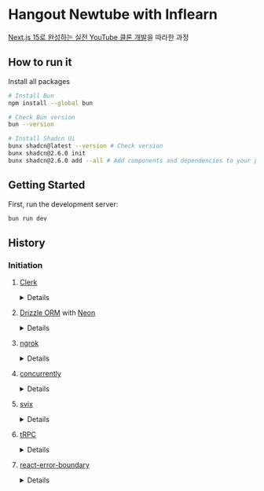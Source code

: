 # Hangout Newtube with Inflearn

[Next.js 15로 완성하는 실전 YouTube 클론 개발](https://www.inflearn.com/course/nextjs15-%EC%8B%A4%EC%A0%84-youtube-%ED%81%B4%EB%A1%A0%EA%B0%9C%EB%B0%9C/dashboard)을 따라한 과정

## How to run it

Install all packages

```bash
# Install Bun
npm install --global bun

# Check Bun version
bun --version

# Install Shadcn Ui
bunx shadcn@latest --version # Check version
bunx shadcn@2.6.0 init
bunx shadcn@2.6.0 add --all # Add components and dependencies to your project
```

## Getting Started

First, run the development server:

```bash
bun run dev
```

## History

### Initiation

1. [Clerk](https://clerk.com/)

    <details>

    > Clerk: 인증 및 사용자 관리 서비스

    ```bash
    # Install
    bun add @clerk/nextjs@6.20.2
    ```

    ```diff
    // .env.local
    + NEXT_PUBLIC_CLERK_PUBLISHABLE_KEY=YOUR_UBLISHABLE_KEY
    + CLERK_SECRET_KEY=YOUR_SECRET_KEY
    + NEXT_PUBLIC_CLERK_SIGN_IN_URL=/sign-in
    + NEXT_PUBLIC_CLERK_SIGN_UP_URL=/sign-up
    + NEXT_PUBLIC_CLERK_SIGN_IN_FALLBACK_REDIRECT_URL=/
    + NEXT_PUBLIC_CLERK_SIGN_UP_FALLBACK_REDIRECT_URL=/
    ```

    [`src/middleware.ts`](./src/middleware.ts):

    ```typescript
    import { clerkMiddleware, createRouteMatcher } from '@clerk/nextjs/server';

    const isProtectedRoute = createRouteMatcher([
      "/protected(.*)",
    ]);

    export default clerkMiddleware(async (auth, req) => {
      if(isProtectedRoute(req)) await auth.protect();
    });

    export const config = {
      matcher: [
        // Skip Next.js internals and all static files, unless found in search params
        '/((?!_next|[^?]*\\.(?:html?|css|js(?!on)|jpe?g|webp|png|gif|svg|ttf|woff2?|ico|csv|docx?|xlsx?|zip|webmanifest)).*)',
        // Always run for API routes
        '/(api|trpc)(.*)',
      ],
    };
    ```

    [`src/app/layout.tsx`](./src/app/layout.tsx):

    ```diff
    ...
    return (
    +   <ClerkProvider afterSignOutUrl="/">
    ...
    ...
    +   </ ClerkProvider>
    );
    ...
    ```

    </details>

2. [Drizzle ORM](https://orm.drizzle.team/) with [Neon](https://neon.com/)

    <details>

    > Drizzle ORM: 관계형 및 SQL과 유사한 쿼리 API를 모두 갖춘 유일한 ORM(Object Relational Mapping)
    > Neon: 서버리스 Postgres 플랫폼

    ```bash
    # Install
    bun add drizzle-orm@0.44.2 @neondatabase/serverless@1.0.0 dotenv@16.5.0
    bun add -D drizzle-kit@0.31.1 tsx@4.19.4
    ```

    ```diff
    // .env.local
    ...

    + DATABASE_URL=YOUR_URL
    ```

    [`src/db/index.ts`](./src/db/index.ts):

    ```typescript
    import { drizzle } from "drizzle-orm/neon-http";

    const db = drizzle(process.env.DATABASE_URL!);
    ```

    [`src/db/schema.ts`](./src/db/schema.ts):

    ```typescript
    import { pgTable, text, timestamp, uniqueIndex, uuid } from "drizzle-orm/pg-core";

    export const users = pgTable("users", {
      id: uuid("id").primaryKey().defaultRandom(),
      clerkId: text("clerk_id").unique().notNull(),
      name: text("name").notNull(),
      imageUrl: text("image_url").notNull(),
      createdAt: timestamp("created_at").defaultNow().notNull(),
      updatedAt: timestamp("updated_at").defaultNow().notNull(),
    }, (t) => [uniqueIndex("clerk_id_idx").on(t.clerkId)]);
    ```

    [`drizzle.config.ts`](./drizzle.config.ts):

    ```typescript
    import dotenv from "dotenv";
    import { defineConfig } from 'drizzle-kit';

    dotenv.config({path: ".env.local"})

    export default defineConfig({
      out: './drizzle',
      schema: './src/db/schema.ts',
      dialect: 'postgresql',
      dbCredentials: {
        url: process.env.DATABASE_URL!,
      },
    });
    ```

    ```bash
    # Apply changes to the database
    bunx drizzle-kit push

    # Studio
    bunx drizzle-kit studio
    ```

    </details>

3. [ngrok](https://ngrok.com/)

    <details>

    > ngrok: 로컬에서 실행 중인 서버를 인터넷에서 접근 가능한 공용 URL로 안전하게 노출시켜주는 도구

    ```bash
    # Install
    brew install ngrok

    # Add authtoken
    ngrok config add-authtoken YOUR_KEY

    # Check
    ngrok http --url=viper-certain-early.ngrok-free.app 3000
    ```

    > ngrok가 만들어준 url을 이용하여 clerk의 `configure > webhook`에서 연동해준다.
    > 예시: `https://my-url/api/users/webhook`
    > 연동 후 Signing Secret을 .env에 추가

    ```diff
    // .evn.local
    ...
    CLERK_SIGNING_SECRET=YOUR_SIGNING_SECRET
    ```

    </details>

4. [concurrently](https://github.com/open-cli-tools/concurrently)

    <details>

    > concurrently: 여러 개의 명령어를 동시에 실행할 수 있도록 해주는 Npm 패키지

    ```bash
    # Install
    bun add concurrently@9.1.2
    ```

    [`package.json`](./package.json):

    ```diff
    ...

    "scripts": {
    +   "dev:all": "concurrently \"bun run dev:webhook\" \"bun run dev\"",
    +   "dev:webhook": "ngrok http --url=viper-certain-early.ngrok-free.app 3000",
      ...
    }

    ...
    ```

    </details>

5. [svix](https://www.svix.com/)

    <details>

    > svix: 웹훅 서비스로, 웹훅 전송을 서비스로 제공하여 쉽고 안정적으로 웹훅을 전송할 수 있도록 함

    ```bash
    # Install
    bun add svix@1.66.0
    ```

    [`route.ts`](./src/app/api/users/webhook/route.ts) 에서 clerk signing Secret을 이용하여 웹훅을 연결

    </details>

6. [tRPC](https://trpc.io/)

    <details>

    > tRPC(TypeScript Remote Procedure Call):
    > - TypeScript 기반의 원격 프로시저 호출(RPC) 프레임워크
    > - 클라이언트와 서버 간의 통신을 간편하고 타입 안전하게 만들어주며, 서버에 정의된 함수(프로시저)를 클라이언트에서 마치 로컬 함수처럼 호출할 수 있도록 함

    ```bash
    # Install
    bun add @trpc/server@11.0.0 @trpc/client@11.0.0 @trpc/react-query@11.0.0 @tanstack/react-query@5.80.6 zod client-only server-only
    ```

    [Set up with React Server Compoents](https://trpc.io/docs/client/react/server-components)

    [`src/trpc/init.ts`](./src/trpc/init.ts):

    ```typescript
    import { initTRPC } from '@trpc/server';
    import { cache } from 'react';
    export const createTRPCContext = cache(async () => {
      /**
      * @see: https://trpc.io/docs/server/context
      */
      return { userId: 'user_123' };
    });
    // Avoid exporting the entire t-object
    // since it's not very descriptive.
    // For instance, the use of a t variable
    // is common in i18n libraries.
    const t = initTRPC.create({
      /**
      * @see https://trpc.io/docs/server/data-transformers
      */
      // transformer: superjson,
    });
    // Base router and procedure helpers
    export const createTRPCRouter = t.router;
    export const createCallerFactory = t.createCallerFactory;
    export const baseProcedure = t.procedure;
    ```

    [`src/trpc/routers/_app.ts`](./src/trpc/routers/_app.ts):

    ```typescript
    import { z } from 'zod';
    import { baseProcedure, createTRPCRouter } from '../init';

    export const appRouter = createTRPCRouter({
      hello: baseProcedure
        .input(
          z.object({
            text: z.string(),
          }),
        )
        .query((opts) => {
          return {
            greeting: `hello ${opts.input.text}`,
          };
        }),
    });
    export type AppRouter = typeof appRouter;
    ```

    [`src/app/api/trpc/[trpc]/route.ts`](./src/app/api/trpc/[trpc]/route.ts):

    ```typescript
    import { fetchRequestHandler } from '@trpc/server/adapters/fetch';
    import { createTRPCContext } from '@/trpc/init';
    import { appRouter } from '@/trpc/routers/_app';

    const handler = (req: Request) =>
      fetchRequestHandler({
        endpoint: '/api/trpc',
        req,
        router: appRouter,
        createContext: createTRPCContext,
      });

    export { handler as GET, handler as POST };
    ```

    [`src/trpc/query-client.ts`](./src/trpc/query-client.ts):

    ```typescript
    import { defaultShouldDehydrateQuery, QueryClient } from '@tanstack/react-query';

    export function makeQueryClient() {
      return new QueryClient({
        defaultOptions: {
          queries: {
            staleTime: 30 * 1000,
          },
          dehydrate: {
            shouldDehydrateQuery: (query) =>
              defaultShouldDehydrateQuery(query) ||
              query.state.status === 'pending',
          },
          hydrate: {},
        },
      });
    }
    ```

    [`src/trpc/client.tsx`](./src/trpc/client.tsx):

    ```typescript
    'use client';
    import type { QueryClient } from '@tanstack/react-query';
    import { QueryClientProvider } from '@tanstack/react-query';
    import { httpBatchLink } from '@trpc/client';
    import { createTRPCReact } from '@trpc/react-query';
    import { useState } from 'react';
    import { makeQueryClient } from './query-client';
    import type { AppRouter } from './routers/_app';

    export const trpc = createTRPCReact<AppRouter>();
    let clientQueryClientSingleton: QueryClient;

    function getQueryClient() {
      if (typeof window === 'undefined') {
        return makeQueryClient();
      }
      return (clientQueryClientSingleton ??= makeQueryClient());
    }

    function getUrl() {
      const base = (() => {
        if (typeof window !== 'undefined') return '';
        if (process.env.VERCEL_URL) return `https://${process.env.VERCEL_URL}`;
        return 'http://localhost:3000';
      })();
      return `${base}/api/trpc`;
    }

    export function TRPCProvider(
      props: Readonly<{
        children: React.ReactNode;
      }>,
    ) {
      const queryClient = getQueryClient();
      const [trpcClient] = useState(() =>
        trpc.createClient({
          links: [
            httpBatchLink({
              url: getUrl(),
            }),
          ],
        }),
      );
      return (
        <trpc.Provider client={trpcClient} queryClient={queryClient}>
          <QueryClientProvider client={queryClient}>
            {props.children}
          </QueryClientProvider>
        </trpc.Provider>
      );
    }
    ```

    [`src/trpc/server.tsx`](./src/trpc/server.tsx):

    ```typescript
    import 'server-only';
    import { createHydrationHelpers } from '@trpc/react-query/rsc';
    import { cache } from 'react';
    import { createCallerFactory, createTRPCContext } from './init';
    import { makeQueryClient } from './query-client';
    import { appRouter } from './routers/_app';

    export const getQueryClient = cache(makeQueryClient);
    const caller = createCallerFactory(appRouter)(createTRPCContext);
    export const { trpc, HydrateClient } = createHydrationHelpers<typeof appRouter>( caller, getQueryClient );
    ```

    [`src/app/(home)/page.tsx`](./src/app/(home)/page.tsx):

    ```diff
    + import { HydrateClient, trpc } from "@/trpc/server"
    + import PageClient from "./client"
    + import { Suspense } from "react"

    export default async function Home() {
    +   void trpc.hello.prefetch({ text: "chloe" })

    return(
    +     <HydrateClient>
    +       <Suspense fallback={<p>Loading...</p>}>
    +          <PageClient />
    +       </Suspense>
    +     </HydrateClient>
    )
    ```

    [`src/app/(home)/client.tsx`](./src/app/(home)/client.tsx):

    ```typescript
    "use client";

    import { trpc } from "@/trpc/client";

    export default function PageClient() {
      const [ data ] = trpc.hello.useSuspenseQuery({
        text: "chloe",
      })
      return (
        <div>Page client says: { data.greeting }</div>
      )
    }
    ```

    </details>

7. [react-error-boundary](https://www.npmjs.com/package/react-error-boundary)

    <details>

    > react-error-boundary: React 애플리케이션에서 예외 처리를 간편하고 유연하게 도와주는 오픈소스 라이브러리

    ```bash
    # Install
    bun add react-error-boundary@6.0.0
    ```

    [`src/app/(home)/page.tsx`](./src/app/(home)/page.tsx):

    ```diff
    ...
    + import { ErrorBoundary } from "react-error-boundary";

    export default async function Home() {
    ...

      return(
        <HydrateClient>
          <Suspense fallback={<p>Loading...</p>}>
    +      <ErrorBoundary fallback={<p>Error...</p>}>
              <PageClient />
    +      </ErrorBoundary>
          </Suspense>
        </HydrateClient>
      )
    }
    ```

    </details>

